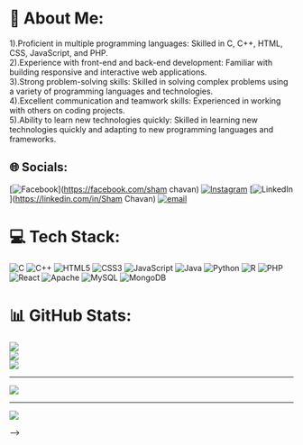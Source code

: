 # 💫 About Me:
1).Proficient in multiple programming languages: Skilled in C, C++, HTML, CSS, JavaScript, and PHP.<br>2).Experience with front-end and back-end development: Familiar with building responsive and interactive web applications.<br>3).Strong problem-solving skills: Skilled in solving complex problems using a variety of programming languages and technologies.<br>4).Excellent communication and teamwork skills: Experienced in working with others on coding projects.<br>5).Ability to learn new technologies quickly: Skilled in learning new technologies quickly and adapting to new programming languages and frameworks.


## 🌐 Socials:
[![Facebook](https://img.shields.io/badge/Facebook-%231877F2.svg?logo=Facebook&logoColor=white)](https://facebook.com/sham chavan) [![Instagram](https://img.shields.io/badge/Instagram-%23E4405F.svg?logo=Instagram&logoColor=white)](https://instagram.com/sham.chavan.00) [![LinkedIn](https://img.shields.io/badge/LinkedIn-%230077B5.svg?logo=linkedin&logoColor=white)](https://linkedin.com/in/Sham Chavan) [![email](https://img.shields.io/badge/Email-D14836?logo=gmail&logoColor=white)](mailto:shamc434@gmail.com) 

# 💻 Tech Stack:
![C](https://img.shields.io/badge/c-%2300599C.svg?style=for-the-badge&logo=c&logoColor=white) ![C++](https://img.shields.io/badge/c++-%2300599C.svg?style=for-the-badge&logo=c%2B%2B&logoColor=white) ![HTML5](https://img.shields.io/badge/html5-%23E34F26.svg?style=for-the-badge&logo=html5&logoColor=white) ![CSS3](https://img.shields.io/badge/css3-%231572B6.svg?style=for-the-badge&logo=css3&logoColor=white) ![JavaScript](https://img.shields.io/badge/javascript-%23323330.svg?style=for-the-badge&logo=javascript&logoColor=%23F7DF1E) ![Java](https://img.shields.io/badge/java-%23ED8B00.svg?style=for-the-badge&logo=openjdk&logoColor=white) ![Python](https://img.shields.io/badge/python-3670A0?style=for-the-badge&logo=python&logoColor=ffdd54) ![R](https://img.shields.io/badge/r-%23276DC3.svg?style=for-the-badge&logo=r&logoColor=white) ![PHP](https://img.shields.io/badge/php-%23777BB4.svg?style=for-the-badge&logo=php&logoColor=white) ![React](https://img.shields.io/badge/react-%2320232a.svg?style=for-the-badge&logo=react&logoColor=%2361DAFB) ![Apache](https://img.shields.io/badge/apache-%23D42029.svg?style=for-the-badge&logo=apache&logoColor=white) ![MySQL](https://img.shields.io/badge/mysql-4479A1.svg?style=for-the-badge&logo=mysql&logoColor=white) ![MongoDB](https://img.shields.io/badge/MongoDB-%234ea94b.svg?style=for-the-badge&logo=mongodb&logoColor=white)
# 📊 GitHub Stats:
![](https://github-readme-stats.vercel.app/api?username=sham-chavan642&theme=dark&hide_border=false&include_all_commits=false&count_private=false)<br/>
![](https://nirzak-streak-stats.vercel.app/?user=sham-chavan642&theme=dark&hide_border=false)<br/>
![](https://github-readme-stats.vercel.app/api/top-langs/?username=sham-chavan642&theme=dark&hide_border=false&include_all_commits=false&count_private=false&layout=compact)

---
[![](https://visitcount.itsvg.in/api?id=sham-chavan642&icon=0&color=0)](https://visitcount.itsvg.in)

<!-- Proudly created with GPRM ( https://gprm.itsvg.in ) -->

---
[![](https://visitcount.itsvg.in/api?id=shamchavan&icon=0&color=0)](https://visitcount.itsvg.in)

<!-- Proudly created with GPRM ( https://gprm.itsvg.in ) -->
-->
